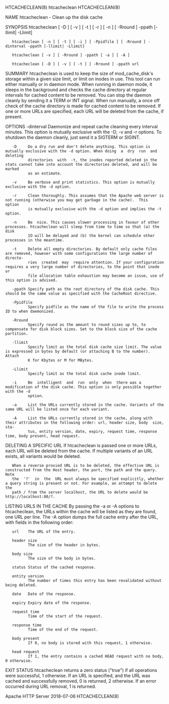 HTCACHECLEAN(8)                                                    htcacheclean                                                    HTCACHECLEAN(8)

NAME
       htcacheclean - Clean up the disk cache

SYNOPSIS
       htcacheclean [ -D ] [ -v ] [ -t ] [ -r ] [ -n ] [ -Rround ] -ppath [-llimit| -Llimit]

       htcacheclean [ -n ] [ -t ] [ -i ] [ -Ppidfile ] [ -Rround ] -dinterval -ppath [-llimit| -Llimit]

       htcacheclean [ -v ] [ -Rround ] -ppath [ -a ] [ -A ]

       htcacheclean [ -D ] [ -v ] [ -t ] [ -Rround ] -ppath url

SUMMARY
       htcacheclean  is  used to keep the size of mod_cache_disk's storage within a given size limit, or limit on inodes in use. This tool can run
       either manually or in daemon mode. When running in daemon mode, it sleeps in the background and  checks  the  cache  directory  at  regular
       intervals  for  cached content to be removed. You can stop the daemon cleanly by sending it a TERM or INT signal. When run manually, a once
       off check of the cache directory is made for cached content to be removed. If one or more URLs are specified, each URL will be deleted from
       the cache, if present.

OPTIONS
       -dinterval
              Daemonize  and  repeat  cache  cleaning every interval minutes. This option is mutually exclusive with the -D, -v and -r options. To
              shutdown the daemon cleanly, just send it a SIGTERM or SIGINT.

       -D     Do a dry run and don't delete anything. This option is mutually exclusive with the -d option. When doing  a  dry  run  and  deleting
              directories  with  -t, the inodes reported deleted in the stats cannot take into account the directories deleted, and will be marked
              as an estimate.

       -v     Be verbose and print statistics. This option is mutually exclusive with the -d option.

       -r     Clean thoroughly. This assumes that the Apache web server is not running (otherwise you may get garbage in the cache).  This  option
              is mutually exclusive with the -d option and implies the -t option.

       -n     Be  nice. This causes slower processing in favour of other processes. htcacheclean will sleep from time to time so that (a) the disk
              IO will be delayed and (b) the kernel can schedule other processes in the meantime.

       -t     Delete all empty directories. By default only cache files are removed, however with some configurations the large number of directo‐
              ries  created  may  require attention. If your configuration requires a very large number of directories, to the point that inode or
              file allocation table exhaustion may become an issue, use of this option is advised.

       -ppath Specify path as the root directory of the disk cache. This should be the same value as specified with the CacheRoot directive.

       -Ppidfile
              Specify pidfile as the name of the file to write the process ID to when daemonized.

       -Rround
              Specify round as the amount to round sizes up to, to compensate for disk block sizes. Set to the block size of the cache partition.

       -llimit
              Specify limit as the total disk cache size limit. The value is expressed in bytes by default (or attaching B to the number).  Attach
              K for Kbytes or M for MBytes.

       -Llimit
              Specify limit as the total disk cache inode limit.

       -i     Be  intelligent  and  run  only  when  there was a modification of the disk cache. This option is only possible together with the -d
              option.

       -a     List the URLs currently stored in the cache. Variants of the same URL will be listed once for each variant.

       -A     List the URLs currently stored in the cache, along with their attributes in the following order: url, header size, body  size,  sta‐
              tus, entity version, date, expiry, request time, response time, body present, head request.

DELETING A SPECIFIC URL
       If  htcacheclean  is  passed one or more URLs, each URL will be deleted from the cache. If multiple variants of an URL exists, all variants
       would be deleted.

       When a reverse proxied URL is to be deleted, the effective URL is constructed from the Host header, the port, the path and the query.  Note
       the  '?'  in  the  URL must always be specified explicitly, whether a query string is present or not. For example, an attempt to delete the
       path / from the server localhost, the URL to delete would be http://localhost:80/?.

LISTING URLS IN THE CACHE
       By passing the -a or -A options to htcacheclean, the URLs within the cache will be listed as they are found,  one  URL  per  line.  The  -A
       option dumps the full cache entry after the URL, with fields in the following order:

       url    The URL of the entry.

       header size
              The size of the header in bytes.

       body size
              The size of the body in bytes.

       status Status of the cached response.

       entity version
              The number of times this entry has been revalidated without being deleted.

       date   Date of the response.

       expiry Expiry date of the response.

       request time
              Time of the start of the request.

       response time
              Time of the end of the request.

       body present
              If 0, no body is stored with this request, 1 otherwise.

       head request
              If 1, the entry contains a cached HEAD request with no body, 0 otherwise.

EXIT STATUS
       htcacheclean  returns a zero status ("true") if all operations were successful, 1 otherwise. If an URL is specified, and the URL was cached
       and successfully removed, 0 is returned, 2 otherwise. If an error occurred during URL removal, 1 is returned.

Apache HTTP Server                                                  2018-07-06                                                     HTCACHECLEAN(8)
